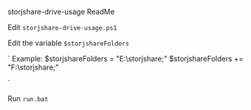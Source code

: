 storjshare-drive-usage ReadMe

Edit `storjshare-drive-usage.ps1`

Edit the variable `$storjshareFolders`

`
Example:
    $storjshareFolders = "E:\storjshare;"
    $storjshareFolders += "F:\storjshare;"

`

Run `run.bat`
